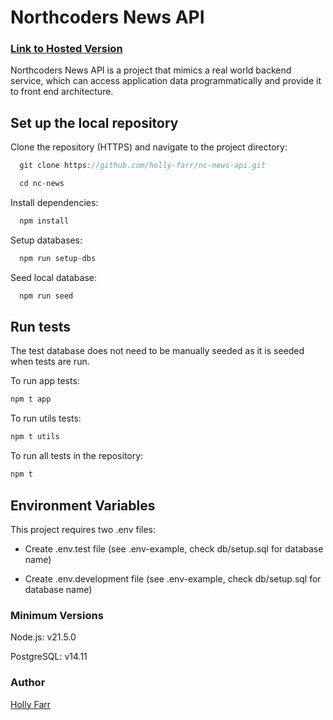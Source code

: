 # Northcoders News API

### [Link to Hosted Version](https://nc-news-backend-wuav.onrender.com/api)

Northcoders News API is a project that mimics a real world backend service, which can access application data programmatically and provide it to front end architecture. 

## Set up the local repository
Clone the repository (HTTPS) and navigate to the project directory:
```js
  git clone https://github.com/holly-farr/nc-news-api.git

  cd nc-news
```
Install dependencies:
```js
  npm install
```
Setup databases:
```js
  npm run setup-dbs
```
Seed local database:
```js
  npm run seed
```
## Run tests
The test database does not need to be manually seeded as it is seeded when tests are run.

To run app tests:
```js
npm t app
```
To run utils tests:
```js
npm t utils
```
To run all tests in the repository:
```js
npm t
```
## Environment Variables
This project requires two .env files:

* Create .env.test file (see .env-example, check db/setup.sql for database name)

* Create .env.development file (see .env-example, check db/setup.sql for database name)


### Minimum Versions 
Node.js: v21.5.0

PostgreSQL: v14.11

### Author
[Holly Farr](https://www.linkedin.com/in/hollyfarr/)


